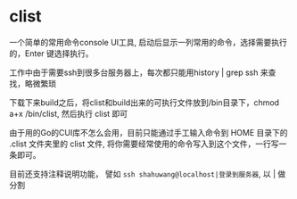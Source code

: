 # clist
一个简单的常用命令console UI工具, 启动后显示一列常用的命令，选择需要执行的，Enter 键选择执行。

工作中由于需要ssh到很多台服务器上，每次都只能用history | grep ssh 来查找，略微繁琐

下载下来build之后，将clist和build出来的可执行文件放到/bin目录下，chmod a+x /bin/clist, 然后执行 clist 即可

由于用的Go的CUI库不怎么会用，目前只能通过手工输入命令到 HOME 目录下的 .clist 文件夹里的 clist 文件, 将你需要经常使用的命令写入到这个文件，一行写一条即可。

目前还支持注释说明功能， 譬如 `ssh shahuwang@localhost|登录到服务器`, 以 | 做分割
